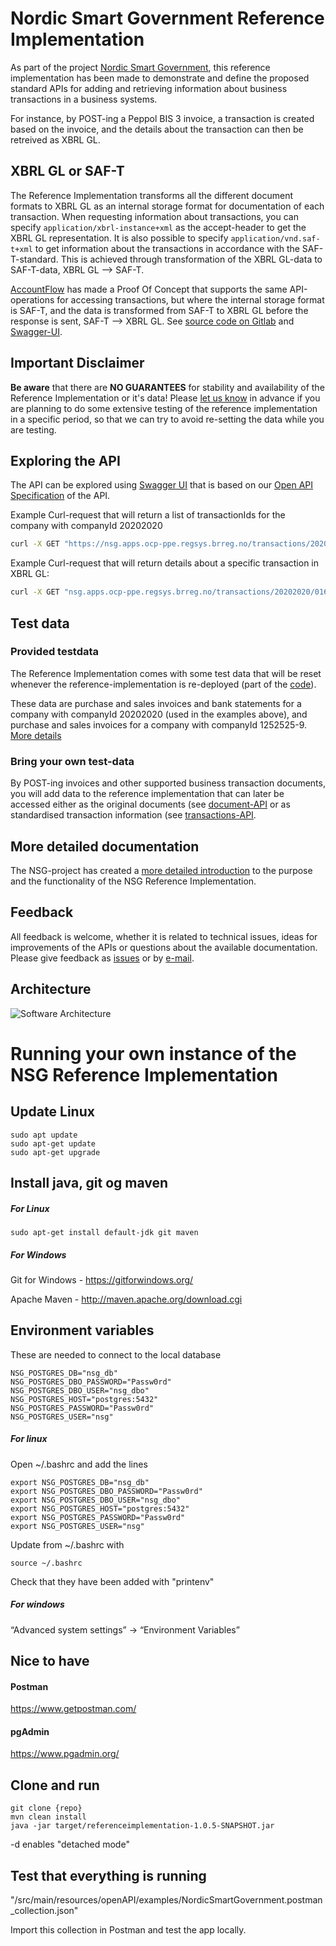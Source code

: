 # Nordic Smart Government Reference Implementation
As part of the project [Nordic Smart Government](https://nordicsmartgovernment.org/), this reference implementation has been made to demonstrate and define the proposed standard APIs for adding and retrieving information about business transactions in a business systems.

For instance, by POST-ing a Peppol BIS 3 invoice, a transaction is created based on the invoice, and the details about the transaction can then be retreived as XBRL GL.

## XBRL GL or SAF-T
The Reference Implementation transforms all the different document formats to XBRL GL as an internal storage format for documentation of each transaction. When requesting information about transactions, you can specify ```application/xbrl-instance+xml``` as the accept-header to get the XBRL GL representation. It is also possible to specify ```application/vnd.saf-t+xml``` to get information about the transactions in accordance with the SAF-T-standard. This is achieved through transformation of the XBRL GL-data to SAF-T-data, XBRL GL --> SAF-T.

[AccountFlow](https://accountflow.no/) has made a Proof Of Concept that supports the same API-operations for accessing transactions, but where the internal storage format is SAF-T, and the data is transformed from SAF-T to XBRL GL before the response is sent, SAF-T --> XBRL GL. See [source code on Gitlab](https://gitlab.com/accountflow/nsg-poc) and [Swagger-UI](https://nsg.test.accountflow.net/swagger-ui.html).

## Important Disclaimer
**Be aware** that there are **NO GUARANTEES** for stability and availability of the Reference Implementation or it's data! Please [let us know](mailto:steinar.skagemo@brreg.no) in advance if you are planning to do some extensive testing of the reference implementation in a specific period, so that we can try to avoid re-setting the data while you are testing.

## Exploring the API
The API can be explored using [Swagger UI](https://nsg.apps.ocp-ppe.regsys.brreg.no/swagger-ui/index.html) that is based on our [Open API Specification](https://nsg.apps.ocp-ppe.regsys.brreg.no/v3/api-docs) of the API.

Example Curl-request that will return a list of transactionIds for the company with companyId 20202020
```bash
curl -X GET "https://nsg.apps.ocp-ppe.regsys.brreg.no/transactions/20202020?invoiceType=all" -H "accept: application/json"
```

Example Curl-request that will return details about a specific transaction in XBRL GL:

```bash
curl -X GET "nsg.apps.ocp-ppe.regsys.brreg.no/transactions/20202020/0164ee71-1334-4e7e-9002-8830db6d61ab" -H "accept: application/xbrl-instance+xml"
```

## Test data
### Provided testdata
The Reference Implementation comes with some test data that will be reset whenever the reference-implementation is re-deployed (part of the [code](https://github.com/nordicsmartgovernment/nordicsmartgovernment/tree/develop/src/main/resources/SyntheticData)).

These data are purchase and sales invoices and bank statements for a company with companyId 20202020 (used in the examples above), and purchase and sales invoices for a company with companyId 1252525-9. [More details](https://docs.google.com/document/d/12a1i9_e4s-zC_JH-KQeuvCy9taYPO0aLUDR6DEzobQM/edit#heading=h.gizf2iiupa45)

### Bring your own test-data
By POST-ing invoices and other supported business transaction documents, you will add data to the reference implementation that can later be accessed either as the original documents (see [document-API](https://nsg.apps.ocp-ppe.regsys.brreg.no/swagger-ui/index.html#/document-api) or as standardised transaction information (see [transactions-API](https://nsg.apps.ocp-ppe.regsys.brreg.no/swagger-ui/index.html#/transactions-api). 

## More detailed documentation
The NSG-project has created a [more detailed introduction](https://docs.google.com/document/d/12a1i9_e4s-zC_JH-KQeuvCy9taYPO0aLUDR6DEzobQM/edit#) to the purpose and the functionality of the NSG Reference Implementation.

## Feedback
All feedback is welcome, whether it is related to technical issues, ideas for improvements of the APIs or questions about the available documentation. Please give feedback as [issues](https://github.com/nordicsmartgovernment/nordicsmartgovernment/issues) or by [e-mail](steinar.skagemo@brreg.no).

## Architecture
![Software Architecture](https://nordicsmartgovernment.github.io/SA_NordicSmartGovernment/54e87e47-f01c-49fe-af55-2068f4564bd2/images/c4837879-c378-4e61-958f-9159fa9e26e7.png)

# Running your own instance of the NSG Reference Implementation

## Update Linux
```
sudo apt update
sudo apt-get update
sudo apt-get upgrade
```

## Install java, git og maven

##### For Linux
```
sudo apt-get install default-jdk git maven
```

##### For Windows
Git for Windows - https://gitforwindows.org/

Apache Maven - http://maven.apache.org/download.cgi

## Environment variables
These are needed to connect to the local database
```
NSG_POSTGRES_DB="nsg_db"
NSG_POSTGRES_DBO_PASSWORD="Passw0rd"
NSG_POSTGRES_DBO_USER="nsg_dbo"
NSG_POSTGRES_HOST="postgres:5432"
NSG_POSTGRES_PASSWORD="Passw0rd"
NSG_POSTGRES_USER="nsg"
```

##### For linux
Open ~/.bashrc and add the lines
```
export NSG_POSTGRES_DB="nsg_db"
export NSG_POSTGRES_DBO_PASSWORD="Passw0rd"
export NSG_POSTGRES_DBO_USER="nsg_dbo"
export NSG_POSTGRES_HOST="postgres:5432"
export NSG_POSTGRES_PASSWORD="Passw0rd"
export NSG_POSTGRES_USER="nsg"
```
Update from ~/.bashrc with
```
source ~/.bashrc
```

Check that they have been added with "printenv"

##### For windows
“Advanced system settings” → “Environment Variables”

## Nice to have
#### Postman
https://www.getpostman.com/

#### pgAdmin
https://www.pgadmin.org/

## Clone and run
```
git clone {repo}
mvn clean install
java -jar target/referenceimplementation-1.0.5-SNAPSHOT.jar
```
-d enables "detached mode"

## Test that everything is running
"/src/main/resources/openAPI/examples/NordicSmartGovernment.postman_collection.json"

Import this collection in Postman and test the app locally.
